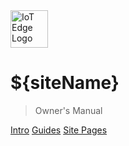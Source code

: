 <img src="https://iot-edge.github.io/iot-edge-docs/_media/iot-edge-green-bg-100.png" alt="IoT Edge Logo" width="60"/>

# ${siteName}

> Owner's Manual

[Intro](#introduction)
[Guides](/guides/)
[Site Pages](/site/)